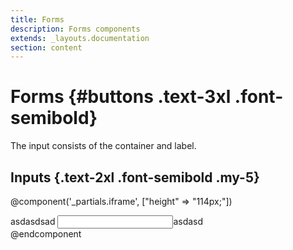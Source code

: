```yaml
---
title: Forms
description: Forms components
extends: _layouts.documentation
section: content
---
```


# Forms {#buttons .text-3xl .font-semibold}
The input consists of the container and label.

## Inputs {.text-2xl .font-semibold .my-5}

@component('_partials.iframe', ["height" => "114px;"])
<div class="px-4 py-8 bg-white">
    <div class="max-w-3xl mx-auto space-y-4 flex flex-col items-center justify-start sm:space-y-0 sm:flex-row sm:items-end sm:justify-around">
    <label>asdasdsad</label>
    <input type="text">asdasd</input>
    </div>
</div>
@endcomponent

```html

```